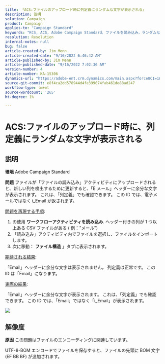 ```yaml
---
title: 「ACS:ファイルのアップロード時に列定義にランダムな文字が表示される」
description: 説明
solution: Campaign
product: Campaign
applies-to: "Campaign Standard"
keywords: "KCS, ACS, Adobe Campaign Standard，ファイルを読み込み，ランダムな文字，列定義，ラベル， ID，ファイルのアップロード，アクティビティを読み込み"
resolution: Resolution
internal-notes: null
bug: false
article-created-by: Jim Menn
article-created-date: "9/16/2022 6:46:42 AM"
article-published-by: Jim Menn
article-published-date: "9/16/2022 7:02:36 AM"
version-number: 4
article-number: KA-15306
dynamics-url: "https://adobe-ent.crm.dynamics.com/main.aspx?forceUCI=1&pagetype=entityrecord&etn=knowledgearticle&id=40695b52-8b35-ed11-9db1-0022480866ad"
source-git-commit: e8f4ca2dd578944d4fe399074fab461de88ad247
workflow-type: tm+mt
source-wordcount: '265'
ht-degree: 1%

---
```


# ACS:ファイルのアップロード時に、列定義にランダムな文字が表示される

## 説明


<b>環境</b>
Adobe Campaign Standard

<b>問題</b>
ファイルが「ファイルの読み込み」アクティビティにアップロードされると、新しい列を検出するために更新すると、「E メール」ヘッダーに余分な文字が表示されます。
これは、「列定義」でも確認できます。
この ID では、電子メールではなく i_Email が返されます。

<u>問題を再現する手順</u>:

1. の使用 <b>ワークフロー</b><b>アクティビティを読み込み</b>.
ヘッダー付きの列が 1 つ以上ある CSV ファイルがある ( 例：&quot;メール&quot;)
2. 「読み込み」アクティビティ内でファイルを選択し、ファイルをインポートします。
3. 次に移動： <b>ファイル構造</b> 」タブに表示されます。

<u>期待される結果</u>:

「Email」ヘッダーに余分な文字は表示されません。
列定義は正常です。
この ID は「Email」になります。

<u>実際の結果</u>:

「Email」ヘッダーに余分な文字が表示されます。
これは、「列定義」でも確認できます。
この ID では、「Email」ではなく「i_Email」が表示されます。

![](https://support.neolane.net/nl/jsp/previewFile.jsp?md5=0b4065125940743e01772361c3de7a42&amp;amp;ext=png&amp;amp;contentType=image/png&amp;amp;fileName=Load%20File%20Screen%20shot.png&amp;amp;__sessiontoken=___T6lIC6yifQm9PSg+71ewRkrmB1/tfKMdlN13lb9GkQA1d2ToxnddGEqJttAdN7IYNTQuGId1i+dlfO5r/nPKE5ad+kz0e8dAXoH4VqdvidxXXwq7EkJUIAIA)


## 解像度


<b>原因</b>
この問題はファイルのエンコーディングに関連しています。

UTF-8-BOM エンコードでファイルを保存すると、ファイルの先頭に BOM 文字 (EF BB BF) が追加されます。
